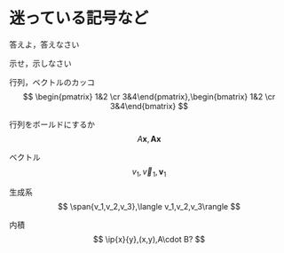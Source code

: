 # 迷っている記号など

答えよ，答えなさい

示せ，示しなさい

行列，ベクトルのカッコ
$$
\begin{pmatrix} 1&2 \cr 3&4\end{pmatrix},\begin{bmatrix} 1&2 \cr 3&4\end{bmatrix}
$$

行列をボールドにするか
$$
A\bm{x},\bm{A}\bm{x}
$$

ベクトル
$$
v_1,\overrightarrow{v}_{\!1},\bm{v}_1
$$

生成系
$$
\span{v_1,v_2,v_3},\langle v_1,v_2,v_3\rangle
$$

内積
$$
\ip{x}{y},(x,y),A\cdot B?
$$

